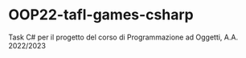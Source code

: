 # OOP22-tafl-games-csharp
Task C# per il progetto del corso di Programmazione ad Oggetti, A.A. 2022/2023
